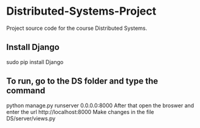 # Distributed-Systems-Project
Project source code for the course Distributed Systems.

## Install Django
sudo pip install Django

## To run, go to the DS folder and type the command
python manage.py runserver 0.0.0.0:8000
After that open the broswer and enter the url http://localhost:8000
Make changes in the file DS/server/views.py